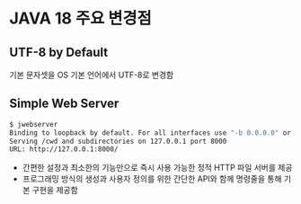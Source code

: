# JAVA 18 주요 변경점
## UTF-8 by Default
기본 문자셋을 OS 기본 언어에서 UTF-8로 변경함
## Simple Web Server
```bash
$ jwebserver
Binding to loopback by default. For all interfaces use "-b 0.0.0.0" or "-b ::".
Serving /cwd and subdirectories on 127.0.0.1 port 8000
URL: http://127.0.0.1:8000/
```
* 간편한 설정과 최소한의 기능만으로 즉시 사용 가능한 정적 HTTP 파일 서버를 제공
* 프로그래밍 방식의 생성과 사용자 정의를 위한 간단한 API와 함께 명령줄을 통해 기본 구현을 제공함